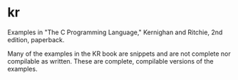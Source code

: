 kr
==

Examples in "The C Programming Language," Kernighan and Ritchie, 
2nd edition, paperback.

Many of the examples in the KR book are snippets and are not complete 
nor compilable as written. 
These are complete, compilable versions of the examples.
